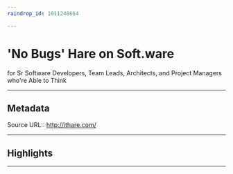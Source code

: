```yaml
---
raindrop_id: 1011248664

---
```


# &#39;No Bugs&#39; Hare on Soft.ware
for Sr Software Developers, Team Leads, Architects, and Project Managers who&#39;re Able to Think
___
## Metadata
Source URL:: http://ithare.com/


___
## Highlights
___